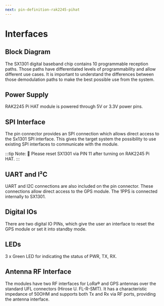 ```yaml
---
next: pin-definition-rak2245-pihat
---
```


# Interfaces

## Block Diagram

<rk-img
  src="/assets/images/datasheet/rak2245-pihat/rak2245-pihat-block-diagram.png"
  width="100%"
  figure-number="1"
  caption="RAK2245 Pi Hat Block Diagram"
/>

The SX1301 digital baseband chip contains 10 programmable reception paths. Those
paths have differentiated levels of programmability and allow different use cases. It is
important to understand the differences between those demodulation paths to make the
best possible use from the system.

## Power Supply

RAK2245 Pi HAT module is powered through 5V or 3.3V power pins.

## SPI Interface

The pin connector provides an SPI connection which allows direct access to the
Sx1301 SPI interface. This gives the target system the possibility to use existing SPI
interfaces to communicate with the module.

:::tip Note:
:pencil: Please reset SX1301 via PIN 11 after turning on RAK2245 Pi HAT.
:::

## UART and I²C

UART and I2C connections are also included on the pin connector. These connections
allow direct access to the GPS module. The 1PPS is connected internally to SX1301.

## Digital IOs

There are two digital IO PINs, which give the user an interface to reset the GPS module or set it into standby mode.

## LEDs

3 x Green LED for indicating the status of PWR, TX, RX.

## Antenna RF Interface

The modules have two RF interfaces for LoRa® and GPS antennas over the standard UFL connectors (Hirose U. FL-R-SMT). It has a characteristic impedance of 50OHM and supports both Tx and Rx via RF ports, providing the antenna interface.

